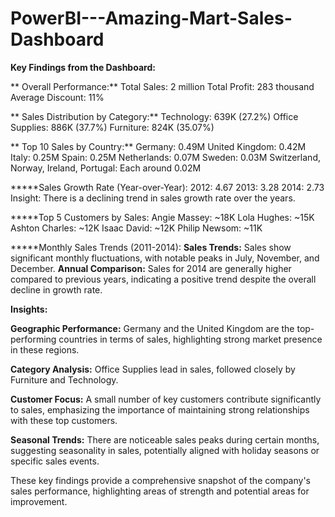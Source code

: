 # PowerBI---Amazing-Mart-Sales-Dashboard

**Key Findings from the Dashboard:**

** Overall Performance:**
Total Sales: 2 million
Total Profit: 283 thousand
Average Discount: 11%

** Sales Distribution by Category:**
Technology: 639K (27.2%)
Office Supplies: 886K (37.7%)
Furniture: 824K (35.07%)

** Top 10 Sales by Country:**
Germany: 0.49M
United Kingdom: 0.42M
Italy: 0.25M
Spain: 0.25M
Netherlands: 0.07M
Sweden: 0.03M
Switzerland, Norway, Ireland, Portugal: Each around 0.02M

*****Sales Growth Rate (Year-over-Year):
2012: 4.67
2013: 3.28
2014: 2.73
Insight: There is a declining trend in sales growth rate over the years.

*****Top 5 Customers by Sales:
Angie Massey: ~18K
Lola Hughes: ~15K
Ashton Charles: ~12K
Isaac David: ~12K
Philip Newsom: ~11K

*****Monthly Sales Trends (2011-2014):
**Sales Trends:** Sales show significant monthly fluctuations, with notable peaks in July, November, and December.
**Annual Comparison:** Sales for 2014 are generally higher compared to previous years, indicating a positive trend despite the overall decline in growth rate.

**Insights:**

**Geographic Performance:** Germany and the United Kingdom are the top-performing countries in terms of sales, highlighting strong market presence in these regions.

**Category Analysis:** Office Supplies lead in sales, followed closely by Furniture and Technology.

**Customer Focus:** A small number of key customers contribute significantly to sales, emphasizing the importance of maintaining strong relationships with these top customers.

**Seasonal Trends:** There are noticeable sales peaks during certain months, suggesting seasonality in sales, potentially aligned with holiday seasons or specific sales events.

These key findings provide a comprehensive snapshot of the company's sales performance, highlighting areas of strength and potential areas for improvement.
